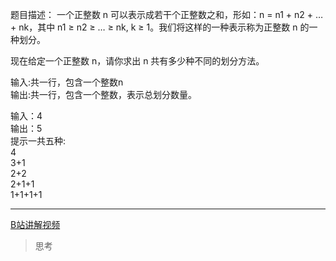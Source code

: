 题目描述：
一个正整数 n 可以表示成若干个正整数之和，形如：n = n1 + n2 + … + nk，其中 n1 ≥ n2 ≥ … ≥ nk, k ≥ 1。我们将这样的一种表示称为正整数 n 的一种划分。

现在给定一个正整数 n，请你求出 n 共有多少种不同的划分方法。

输入:共一行，包含一个整数n  
输出:共一行，包含一个整数，表示总划分数量。

输入：4  
输出：5  
提示一共五种:  
4  
3+1  
2+2  
2+1+1  
1+1+1+1  

---
[B站讲解视频](https://www.bilibili.com/video/BV1gsbpziEgf/?spm_id_from=333.337.search-card.all.click&vd_source=3b44a21d5ecea322625d716fc3ff4c8b)

>思考

